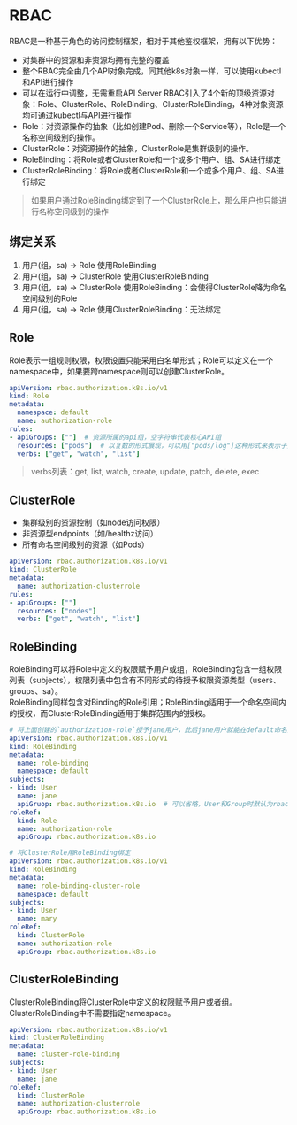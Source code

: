 # RBAC
RBAC是一种基于角色的访问控制框架，相对于其他鉴权框架，拥有以下优势：
- 对集群中的资源和非资源均拥有完整的覆盖
- 整个RBAC完全由几个API对象完成，同其他k8s对象一样，可以使用kubectl和API进行操作
- 可以在运行中调整，无需重启API Server
RBAC引入了4个新的顶级资源对象：Role、ClusterRole、RoleBinding、ClusterRoleBinding，4种对象资源均可通过kubectl与API进行操作
- Role：对资源操作的抽象（比如创建Pod、删除一个Service等），Role是一个名称空间级别的操作。
- ClusterRole：对资源操作的抽象，ClusterRole是集群级别的操作。
- RoleBinding：将Role或者ClusterRole和一个或多个用户、组、SA进行绑定
- ClusterRoleBinding：将Role或者ClusterRole和一个或多个用户、组、SA进行绑定
> 如果用户通过RoleBinding绑定到了一个ClusterRole上，那么用户也只能进行名称空间级别的操作

## 绑定关系
1. 用户(组，sa) -> Role 使用RoleBinding
2. 用户(组，sa) -> ClusterRole 使用ClusterRoleBinding
3. 用户(组，sa) -> ClusterRole 使用RoleBinding：会使得ClusterRole降为命名空间级别的Role
4. 用户(组，sa) -> Role 使用ClusterRoleBinding：无法绑定

## Role
Role表示一组规则权限，权限设置只能采用白名单形式；Role可以定义在一个namespace中，如果要跨namespace则可以创建ClusterRole。
```yaml
apiVersion: rbac.authorization.k8s.io/v1
kind: Role
metadata:
  namespace: default
  name: authorization-role
rules: 
- apiGroups: [""]  # 资源所属的api组，空字符串代表核心API组
  resources: ["pods"]  # 以复数的形式展现，可以用["pods/log"]这种形式来表示子资源
  verbs: ["get", "watch", "list"]
```
> verbs列表：get, list, watch, create, update, patch, delete, exec

## ClusterRole
- 集群级别的资源控制（如node访问权限）
- 非资源型endpoints（如/healthz访问）
- 所有命名空间级别的资源（如Pods）
```yaml
apiVersion: rbac.authorization.k8s.io/v1
kind: ClusterRole
metadata:
  name: authorization-clusterrole
rules:
- apiGroups: [""]
  resources: ["nodes"]
  verbs: ["get", "watch", "list"]
```

## RoleBinding
RoleBinding可以将Role中定义的权限赋予用户或组，RoleBinding包含一组权限列表（subjects），权限列表中包含有不同形式的待授予权限资源类型（users、groups、sa）。  
RoleBinding同样包含对Binding的Role引用；RoleBinding适用于一个命名空间内的授权，而ClusterRoleBinding适用于集群范围内的授权。  
```yaml
# 将上面创建的`authorization-role`授予jane用户，此后jane用户就能在default命名空间下具有`authorization-role`中指定的权限。
apiVersion: rbac.authorization.k8s.io/v1
kind: RoleBinding
metadata:
  name: role-binding
  namespace: default
subjects:
- kind: User
  name: jane
  apiGruop: rbac.authorization.k8s.io  # 可以省略，User和Group时默认为rbac组，ac时默认为核心组
roleRef:
  kind: Role
  name: authorization-role
  apiGroup: rbac.authorization.k8s.io
```
```yaml
# 将ClusterRole用RoleBinding绑定
apiVersion: rbac.authorization.k8s.io/v1
kind: RoleBinding
metadata:
  name: role-binding-cluster-role
  namespace: default
subjects:
- kind: User
  name: mary
roleRef:
  kind: ClusterRole
  name: authorization-role
  apiGroup: rbac.authorization.k8s.io
```

## ClusterRoleBinding
ClusterRoleBinding将ClusterRole中定义的权限赋予用户或者组。ClusterRoleBinding中不需要指定namespace。
```yaml
apiVersion: rbac.authorization.k8s.io/v1
kind: ClusterRoleBinding
metadata:
  name: cluster-role-binding
subjects:
- kind: User
  name: jane
roleRef:
  kind: ClusterRole
  name: authorization-clusterrole
  apiGroup: rbac.authorization.k8s.io
```
